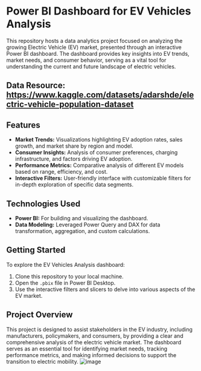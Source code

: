 # Power BI Dashboard for EV Vehicles Analysis

This repository hosts a data analytics project focused on analyzing the growing Electric Vehicle (EV) market, presented through an interactive Power BI dashboard. The dashboard provides key insights into EV trends, market needs, and consumer behavior, serving as a vital tool for understanding the current and future landscape of electric vehicles.

## Data Resource: https://www.kaggle.com/datasets/adarshde/electric-vehicle-population-dataset

## Features
- **Market Trends:** Visualizations highlighting EV adoption rates, sales growth, and market share by region and model.
- **Consumer Insights:** Analysis of consumer preferences, charging infrastructure, and factors driving EV adoption.
- **Performance Metrics:** Comparative analysis of different EV models based on range, efficiency, and cost.
- **Interactive Filters:** User-friendly interface with customizable filters for in-depth exploration of specific data segments.

## Technologies Used
- **Power BI:** For building and visualizing the dashboard.
- **Data Modeling:** Leveraged Power Query and DAX for data transformation, aggregation, and custom calculations.

## Getting Started
To explore the EV Vehicles Analysis dashboard:
1. Clone this repository to your local machine.
2. Open the `.pbix` file in Power BI Desktop.
3. Use the interactive filters and slicers to delve into various aspects of the EV market.

## Project Overview
This project is designed to assist stakeholders in the EV industry, including manufacturers, policymakers, and consumers, by providing a clear and comprehensive analysis of the electric vehicle market. The dashboard serves as an essential tool for identifying market needs, tracking performance metrics, and making informed decisions to support the transition to electric mobility.
![image](https://github.com/user-attachments/assets/b2d9601b-fac6-440f-bd9e-d524a747de15)

